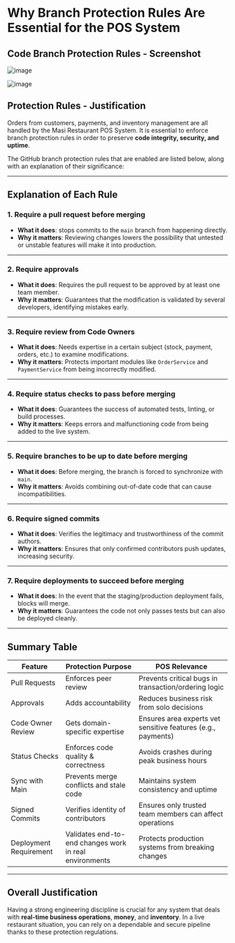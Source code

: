 # Why Branch Protection Rules Are Essential for the POS System

## Code Branch Protection Rules - Screenshot

![image](https://github.com/user-attachments/assets/cd3da3d2-e74e-43a2-bf66-108333182c7d)

![image](https://github.com/user-attachments/assets/7da0a1fd-1313-4f51-8de2-59ae7da1b065)


## Protection Rules - Justification
Orders from customers, payments, and inventory management are all handled by the Masi Restaurant POS System. It is essential to enforce branch protection rules in order to preserve **code integrity, security, and uptime**.

The GitHub branch protection rules that are enabled are listed below, along with an explanation of their significance:

---

## Explanation of Each Rule

### 1. **Require a pull request before merging**
- **What it does**: stops commits to the `main` branch from happening directly.
- **Why it matters**: Reviewing changes lowers the possibility that untested or unstable features will make it into production.

---

### 2. **Require approvals**
- **What it does**: Requires the pull request to be approved by at least one team member.
- **Why it matters**: Guarantees that the modification is validated by several developers, identifying mistakes early.

---

### 3. **Require review from Code Owners**
- **What it does**: Needs expertise in a certain subject (stock, payment, orders, etc.) to examine modifications.
- **Why it matters**: Protects important modules like `OrderService` and `PaymentService` from being incorrectly modified.

---

### 4. **Require status checks to pass before merging**
- **What it does**: Guarantees the success of automated tests, linting, or build processes.
- **Why it matters**: Keeps errors and malfunctioning code from being added to the live system.

---

### 5. **Require branches to be up to date before merging**
- **What it does**: Before merging, the branch is forced to synchronize with `main`.
- **Why it matters**: Avoids combining out-of-date code that can cause incompatibilities.

---

### 6. **Require signed commits**
- **What it does**: Verifies the legitimacy and trustworthiness of the commit authors.
- **Why it matters**: Ensures that only confirmed contributors push updates, increasing security.

---

### 7. **Require deployments to succeed before merging**
- **What it does**: In the event that the staging/production deployment fails, blocks will merge.
- **Why it matters**: Guarantees the code not only passes tests but can also be deployed cleanly.

---

## Summary Table

| Feature                        | Protection Purpose                                            | POS Relevance                                                  |
|-------------------------------|----------------------------------------------------------------|----------------------------------------------------------------|
| Pull Requests                 | Enforces peer review                                           | Prevents critical bugs in transaction/ordering logic           |
| Approvals                    | Adds accountability                                            | Reduces business risk from solo decisions                      |
| Code Owner Review            | Gets domain-specific expertise                                 | Ensures area experts vet sensitive features (e.g., payments)   |
| Status Checks                | Enforces code quality & correctness                           | Avoids crashes during peak business hours                      |
| Sync with Main               | Prevents merge conflicts and stale code                        | Maintains system consistency and uptime                        |
| Signed Commits              | Verifies identity of contributors                              | Ensures only trusted team members can affect operations        |
| Deployment Requirement      | Validates end-to-end changes work in real environments         | Protects production systems from breaking changes              |

---

## Overall Justification

Having a strong engineering discipline is crucial for any system that deals with **real-time business operations**, **money**, and **inventory**. In a live restaurant situation, you can rely on a dependable and secure pipeline thanks to these protection regulations.
